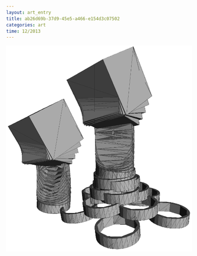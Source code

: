 ```yaml
---
layout: art_entry 
title: ab26d69b-37d9-45e5-a466-e154d3c07502
categories: art
time: 12/2013
---
```

<img src='/images/art/03.png'>

